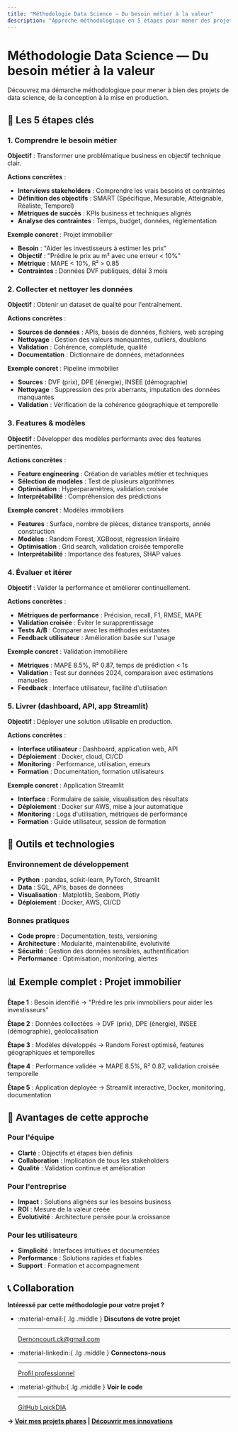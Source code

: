 ```yaml
---
title: "Méthodologie Data Science — Du besoin métier à la valeur"
description: "Approche méthodologique en 5 étapes pour mener des projets Data Science : comprendre le besoin, collecter les données, modéliser, évaluer et livrer."
---
```


# Méthodologie Data Science — Du besoin métier à la valeur

Découvrez ma démarche méthodologique pour mener à bien des projets de data science, de la conception à la mise en production.

## 🎯 Les 5 étapes clés

### 1. Comprendre le besoin métier

**Objectif** : Transformer une problématique business en objectif technique clair.

**Actions concrètes** :
- **Interviews stakeholders** : Comprendre les vrais besoins et contraintes
- **Définition des objectifs** : SMART (Spécifique, Mesurable, Atteignable, Réaliste, Temporel)
- **Métriques de succès** : KPIs business et techniques alignés
- **Analyse des contraintes** : Temps, budget, données, réglementation

**Exemple concret** : Projet immobilier
- **Besoin** : "Aider les investisseurs à estimer les prix"
- **Objectif** : "Prédire le prix au m² avec une erreur < 10%"
- **Métrique** : MAPE < 10%, R² > 0.85
- **Contraintes** : Données DVF publiques, délai 3 mois

### 2. Collecter et nettoyer les données

**Objectif** : Obtenir un dataset de qualité pour l'entraînement.

**Actions concrètes** :
- **Sources de données** : APIs, bases de données, fichiers, web scraping
- **Nettoyage** : Gestion des valeurs manquantes, outliers, doublons
- **Validation** : Cohérence, complétude, qualité
- **Documentation** : Dictionnaire de données, métadonnées

**Exemple concret** : Pipeline immobilier
- **Sources** : DVF (prix), DPE (énergie), INSEE (démographie)
- **Nettoyage** : Suppression des prix aberrants, imputation des données manquantes
- **Validation** : Vérification de la cohérence géographique et temporelle

### 3. Features & modèles

**Objectif** : Développer des modèles performants avec des features pertinentes.

**Actions concrètes** :
- **Feature engineering** : Création de variables métier et techniques
- **Sélection de modèles** : Test de plusieurs algorithmes
- **Optimisation** : Hyperparamètres, validation croisée
- **Interprétabilité** : Compréhension des prédictions

**Exemple concret** : Modèles immobiliers
- **Features** : Surface, nombre de pièces, distance transports, année construction
- **Modèles** : Random Forest, XGBoost, régression linéaire
- **Optimisation** : Grid search, validation croisée temporelle
- **Interprétabilité** : Importance des features, SHAP values

### 4. Évaluer et itérer

**Objectif** : Valider la performance et améliorer continuellement.

**Actions concrètes** :
- **Métriques de performance** : Précision, recall, F1, RMSE, MAPE
- **Validation croisée** : Éviter le surapprentissage
- **Tests A/B** : Comparer avec les méthodes existantes
- **Feedback utilisateur** : Amélioration basée sur l'usage

**Exemple concret** : Validation immobilière
- **Métriques** : MAPE 8.5%, R² 0.87, temps de prédiction < 1s
- **Validation** : Test sur données 2024, comparaison avec estimations manuelles
- **Feedback** : Interface utilisateur, facilité d'utilisation

### 5. Livrer (dashboard, API, app Streamlit)

**Objectif** : Déployer une solution utilisable en production.

**Actions concrètes** :
- **Interface utilisateur** : Dashboard, application web, API
- **Déploiement** : Docker, cloud, CI/CD
- **Monitoring** : Performance, utilisation, erreurs
- **Formation** : Documentation, formation utilisateurs

**Exemple concret** : Application Streamlit
- **Interface** : Formulaire de saisie, visualisation des résultats
- **Déploiement** : Docker sur AWS, mise à jour automatique
- **Monitoring** : Logs d'utilisation, métriques de performance
- **Formation** : Guide utilisateur, session de formation

## 🔧 Outils et technologies

### Environnement de développement
- **Python** : pandas, scikit-learn, PyTorch, Streamlit
- **Data** : SQL, APIs, bases de données
- **Visualisation** : Matplotlib, Seaborn, Plotly
- **Déploiement** : Docker, AWS, CI/CD

### Bonnes pratiques
- **Code propre** : Documentation, tests, versioning
- **Architecture** : Modularité, maintenabilité, évolutivité
- **Sécurité** : Gestion des données sensibles, authentification
- **Performance** : Optimisation, monitoring, alertes

## 📊 Exemple complet : Projet immobilier

**Étape 1** : Besoin identifié → "Prédire les prix immobiliers pour aider les investisseurs"

**Étape 2** : Données collectées → DVF (prix), DPE (énergie), INSEE (démographie), géolocalisation

**Étape 3** : Modèles développés → Random Forest optimisé, features géographiques et temporelles

**Étape 4** : Performance validée → MAPE 8.5%, R² 0.87, validation croisée temporelle

**Étape 5** : Application déployée → Streamlit interactive, Docker, monitoring, documentation

## 🎯 Avantages de cette approche

### Pour l'équipe
- **Clarté** : Objectifs et étapes bien définis
- **Collaboration** : Implication de tous les stakeholders
- **Qualité** : Validation continue et amélioration

### Pour l'entreprise
- **Impact** : Solutions alignées sur les besoins business
- **ROI** : Mesure de la valeur créée
- **Évolutivité** : Architecture pensée pour la croissance

### Pour les utilisateurs
- **Simplicité** : Interfaces intuitives et documentées
- **Performance** : Solutions rapides et fiables
- **Support** : Formation et accompagnement

## 📞 Collaboration

**Intéressé par cette méthodologie pour votre projet ?**

<div class="grid cards" markdown>

-   :material-email:{ .lg .middle } **Discutons de votre projet**

    ---

    [Dernoncourt.ck@gmail.com](mailto:Dernoncourt.ck@gmail.com)

-   :material-linkedin:{ .lg .middle } **Connectons-nous**

    ---

    [Profil professionnel](https://www.linkedin.com/in/loick-dernoncourt-241b8b123)

-   :material-github:{ .lg .middle } **Voir le code**

    ---

    [GitHub LoickDIA](https://github.com/LoickDIA)

</div>

**→ [Voir mes projets phares](portfolio-reel.md) | [Découvrir mes innovations](innovations.md)**
